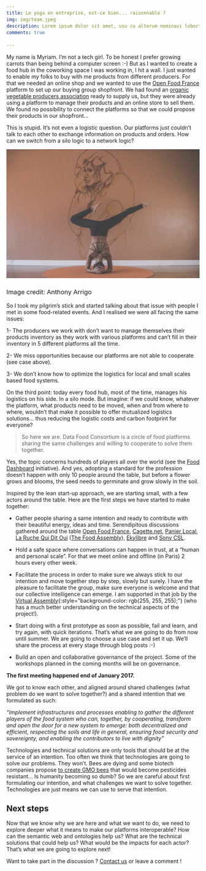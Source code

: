 ```yaml
---
title: Le yoga en entreprise, est-ce bien... raisonnable ?
img: img/team.jpeg
description: Lorem ipsum dolor sit amet, usu cu alterum nominavi lobortis. At duo novum diceret. Tantas apeirian vix et, usu sanctus postulant inciderint ut, populo diceret necessitatibus in vim. Cu eum dicam feugiat noluisse.
comments: true

---
```


My name is Myriam. I’m not a tech girl. To be honest I prefer growing carrots than being behind a computer screen :-) But as I wanted to create a food hub in the coworking space I was working in, I hit a wall. I just wanted to enable my folks to buy with me products from different producers. For that we needed an online shop and we wanted to use the [Open Food France](https://www.openfoodfrance.org//) platform to set up our buying group shopfront. We had found an [organic vegetable producers association](https://www.lescolisbioduvaldeloire.fr/association-val-bio-centre/) ready to supply us, but they were already using a platform to manage their products and an online store to sell them. We found no possibility to connect the platforms so that we could propose their products in our shopfront...

This is stupid. It’s not even a logistic question. Our platforms just couldn’t talk to each other to exchange information on products and orders. How can we switch from a silo logic to a network logic?

![](/img/yoga1.jpg)

### <span style="font-weight: normal;">Image credit: Anthony Arrigo</span>

So I took my pilgrim’s stick and started talking about that issue with people I met in some food-related events. And I realised we were all facing the same issues:

1- The producers we work with don’t want to manage themselves their products inventory as they work with various platforms and can’t fill in their inventory in 5 different platforms all the time.

2- We miss opportunities because our platforms are not able to cooperate (see case above).

3- We don’t know how to optimize the logistics for local and small scales based food systems.

On the third point: today every food hub, most of the time, manages his logistics on his side. In a silo mode. But imagine: if we could know, whatever the platform, what products need to be moved, when and from where to where, wouldn’t that make it possible to offer mutualized logistics solutions… thus reducing the logistic costs and carbon footprint for everyone?

> So here we are. Data Food Consortium is a circle of food platforms sharing the same challenges and willing to cooperate to solve them together.

Yes, the topic concerns hundreds of players all over the world (see the [Food Dashboard](https://github.com/ouisharelabs/food-dashboard/issues/1#issuecomment-278735510) initiative). And yes, adopting a standard for the profession doesn’t happen with only 10 people around the table, but before a flower grows and blooms, the seed needs to germinate and grow slowly in the soil.

Inspired by the lean start-up approach, we are starting small, with a few actors around the table. Here are the first steps we have started to make together:

*   Gather people sharing a same intention and ready to contribute with their beautiful energy, ideas and time. Serendipitous discussions gathered around the table [Open Food France](https://www.openfoodfrance.org//), [Cagette.net](http://www.cagette.net/), [Panier Local](http://www.panierlocal.org/), [La Ruche Qui Dit Oui](https://laruchequiditoui.fr/fr) ([The Food Assembly](https://thefoodassembly.com/en)), [Ekylibre](https://ekylibre.com/) and [Sony CSL](https://www.csl.sony.fr/sustainability.php).

*   Hold a safe space where conversations can happen in trust, at a “human and personal scale”. For that we meet online and offline (in Paris) 2 hours every other week.

*   Facilitate the process in order to make sure we always stick to our intention and move together step by step, slowly but surely. I have the pleasure to facilitate the group, make sure everyone is welcome and that our collective intelligence can emerge. I am supported in that job by the [Virtual Assembly](https://www.virtual-assembly.org/english/){:style="background-color: rgb(255, 255, 255);"} (who has a much better understanding on the technical aspects of the project!).

*   Start doing with a first prototype as soon as possible, fail and learn, and try again, with quick iterations. That’s what we are going to do from now until summer. We are going to choose a use case and set it up. We’ll share the process at every stage through blog posts :-)

*   Build an open and collaborative governance of the project. Some of the workshops planned in the coming months will be on governance.

**The first meeting happened end of January 2017.**

We got to know each other, and aligned around shared challenges (what problem do we want to solve together?) and a shared intention that we formulated as such:

_“Implement infrastructures and processes enabling to gather the different players of the food system who can, together, by cooperating, transform and open the door for a new system to emerge: both decentralized and efficient, respecting the soils and life in general, ensuring food security and sovereignty, and enabling the contributors to live with dignity”_

Technologies and technical solutions are only tools that should be at the service of an intention. Too often we think that technologies are going to solve our problems. They won’t. Bees are dying and some biotech companies propose [to create GMO bees](https://worldnewsdailyreport.com/genetically-modified-ants-could-replace-honey-bees-claims-monsanto-expert/) that would become pesticides resistant… Is humanity becoming so dumb? So we are careful about first formulating our intention, and what challenges we want to solve together. Technologies are just means we can use to serve that intention.

## Next steps

Now that we know why we are here and what we want to do, we need to explore deeper what it means to make our platforms interoperable? How can the semantic web and ontologies help us? What are the technical solutions that could help us? What would be the impacts for each actor? That’s what we are going to explore next!

Want to take part in the discussion ? [Contact us](http://datafoodconsortium.org/#contact) or leave a comment !
